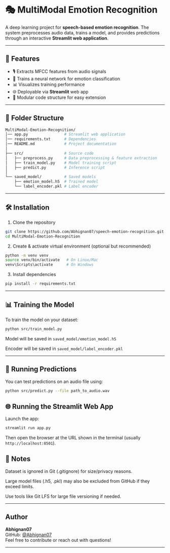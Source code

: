 # 🎭 MultiModal Emotion Recognition
A deep learning project for **speech-based emotion recognition**. The system preprocesses audio data, trains a model, and provides predictions through an interactive **Streamlit web application**.

---

## 🚀 Features
- 🎙️ Extracts MFCC features from audio signals  
- 🧠 Trains a neural network for emotion classification  
- 📊 Visualizes training performance  
- 🌐 Deployable via **Streamlit** web app  
- 📁 Modular code structure for easy extension  

---

## 📂 Folder Structure
```bash
MultiModal-Emotion-Recognition/
│── app.py                # Streamlit web application
│── requirements.txt      # Dependencies
│── README.md             # Project documentation
│
├── src/                  # Source code
│   ├── preprocess.py     # Data preprocessing & feature extraction
│   ├── train_model.py    # Model training script
│   ├── predict.py        # Inference script
│
└── saved_model/          # Saved models
    ├── emotion_model.h5  # Trained model
    └── label_encoder.pkl # Label encoder
```

---

## 🛠️ Installation
1. Clone the repository
```bash
git clone https://github.com/Abhignan07/speech-emotion-recognition.git
cd MultiModal-Emotion-Recognition
```
2. Create & activate virtual environment (optional but recommended)
```bash
python -m venv venv
source venv/bin/activate   # On Linux/Mac
venv\Scripts\activate      # On Windows
```

3. Install dependencies
```bash
pip install -r requirements.txt
```

---

## 📊 Training the Model

To train the model on your dataset:
```bash
python src/train_model.py
```

Model will be saved in `saved_model/emotion_model.h5`

Encoder will be saved in `saved_model/label_encoder.pkl`

---

## 🔮 Running Predictions

You can test predictions on an audio file using:
```bash
python src/predict.py --file path_to_audio.wav
```
## 🌐 Running the Streamlit Web App

Launch the app:
```bash
streamlit run app.py
```

Then open the browser at the URL shown in the terminal (usually `http://localhost:8501`).

## 📌 Notes

Dataset is ignored in Git (.gitignore) for size/privacy reasons.

Large model files (.h5, .pkl) may also be excluded from GitHub if they exceed limits.

Use tools like Git LFS for large file versioning if needed.

---

## Author

**Abhignan07**  
GitHub: [@Abhignan07](https://github.com/Abhignan07)  
Feel free to contribute or reach out with questions!

---
